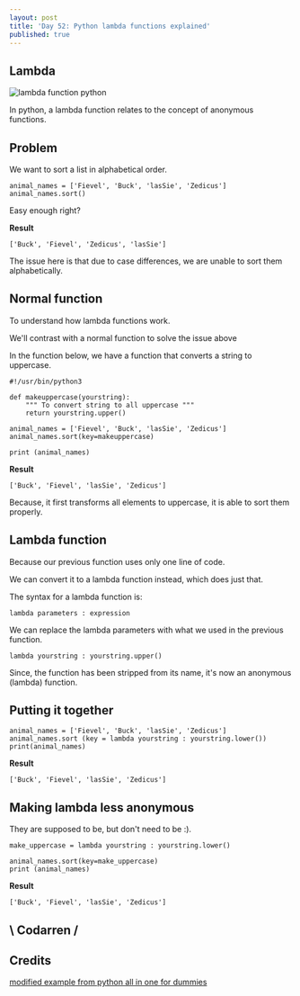 ```yaml
---
layout: post
title: 'Day 52: Python lambda functions explained'
published: true
---
```

## Lambda
![lambda function python](https://github.com/codarrenvelvindron/codarrenvelvindron.github.io/raw/master/images/lambda_func_py.png)

In python, a lambda function relates to the concept of anonymous functions.

## Problem
We want to sort a list in alphabetical order.

```
animal_names = ['Fievel', 'Buck', 'lasSie', 'Zedicus']
animal_names.sort()
```
Easy enough right?

**Result**
```
['Buck', 'Fievel', 'Zedicus', 'lasSie']
```
The issue here is that due to case differences, we are unable to sort them alphabetically.

## Normal function

To understand how lambda functions work.

We'll contrast with a normal function to solve the issue above

In the function below, we have a function that converts a string to uppercase.
```
#!/usr/bin/python3

def makeuppercase(yourstring):
    """ To convert string to all uppercase """
    return yourstring.upper()

animal_names = ['Fievel', 'Buck', 'lasSie', 'Zedicus']
animal_names.sort(key=makeuppercase)

print (animal_names)
```

**Result**
```
['Buck', 'Fievel', 'lasSie', 'Zedicus']
```
Because, it first transforms all elements to uppercase, it is able to sort them properly.

## Lambda function
Because our previous function uses only one line of code.

We can convert it to a lambda function instead, which does just that.

The syntax for a lambda function is:
```
lambda parameters : expression
```

We can replace the lambda parameters with what we used in the previous function.
```
lambda yourstring : yourstring.upper()
```

Since, the function has been stripped from its name, it's now an anonymous (lambda) function.

## Putting it together
```
animal_names = ['Fievel', 'Buck', 'lasSie', 'Zedicus']
animal_names.sort (key = lambda yourstring : yourstring.lower())
print(animal_names)
```

**Result**
```
['Buck', 'Fievel', 'lasSie', 'Zedicus']
```

## Making lambda less anonymous
They are supposed to be, but don't need to be :).

```
make_uppercase = lambda yourstring : yourstring.lower()

animal_names.sort(key=make_uppercase)
print (animal_names)
```

**Result**
```
['Buck', 'Fievel', 'lasSie', 'Zedicus']
```


## \ Codarren /

## Credits
[modified example from python all in one for dummies](https://marvito.store/product/python-all-in-one-for-dummies-for-dummies-computertech-ebook-8696893/?utm_source=Bing%20Shopping&utm_campaign=Marvito-BingShop-231020&utm_medium=cpc&utm_term=49421&msclkid=79c149fc97fc1c6cff7f29ce378efd0f)